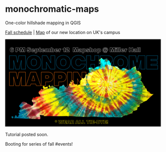 # monochromatic-maps
One-color hillshade mapping in QGIS

[Fall schedule](https://github.com/maptimelex/schedule) | [Map](https://maptimelex.github.io/location/) of our new location on UK's campus

![Tie-dye Kentucky](images/tie-dye-kentucky.jpg)

Tutorial posted soon.

Booting for series of fall #events!


